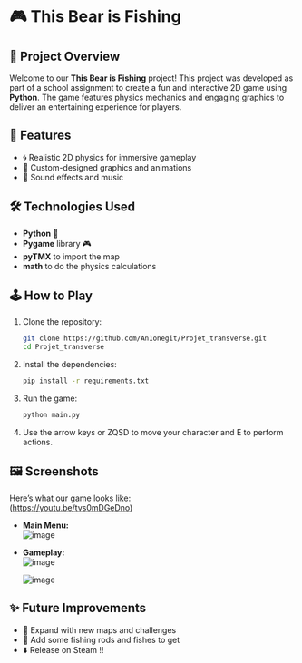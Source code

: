# 🎮 This Bear is Fishing

## 📖 Project Overview
Welcome to our **This Bear is Fishing** project! This project was developed as part of a school assignment to create a fun and interactive 2D game using **Python**. The game features physics mechanics and engaging graphics to deliver an entertaining experience for players.  

## 🚀 Features
- 🌀 Realistic 2D physics for immersive gameplay  
- 🎨 Custom-designed graphics and animations  
- 🎵 Sound effects and music  

## 🛠️ Technologies Used
- **Python** 🐍  
- **Pygame** library 🎮  
- **pyTMX** to import the map
- **math** to do the physics calculations

## 🕹️ How to Play
1. Clone the repository:  
   ```bash
   git clone https://github.com/An1onegit/Projet_transverse.git
   cd Projet_transverse
   ```  
2. Install the dependencies:  
   ```bash
   pip install -r requirements.txt
   ```  
3. Run the game:  
   ```bash
   python main.py
   ```  
4. Use the arrow keys or ZQSD to move your character and E to perform actions.  

## 🖼️ Screenshots  
Here’s what our game looks like:  
   (https://youtu.be/tvs0mDGeDno)
- **Main Menu:**  
  ![image](https://github.com/user-attachments/assets/8a7ea887-48be-4d62-ba5a-ad7970a0af38)

- **Gameplay:**  
  ![image](https://github.com/user-attachments/assets/5e21e08b-bfe4-4ce8-be92-523cccaa72a7)

  ![image](https://github.com/user-attachments/assets/14019fb9-a708-4d42-b65c-7342b6e174df)

  


## ✨ Future Improvements
- 🚀 Expand with new maps and challenges  
- 🎣 Add some fishing rods and fishes to get
- ⬇️ Release on Steam !!
